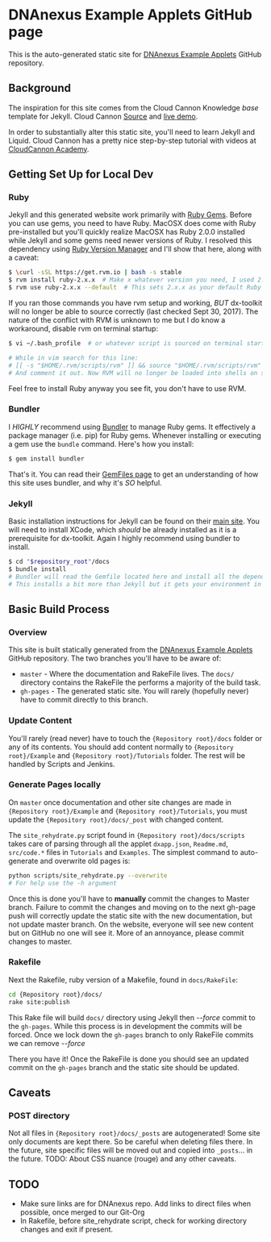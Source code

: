 # DNAnexus Example Applets GitHub page

This is the auto-generated static site for [DNAnexus Example Applets](https://github.com/dnanexus/dnanexus-example-applets) GitHub repository.

## Background

The inspiration for this site comes from the Cloud Cannon Knowledge *base* template for Jekyll. Cloud Cannon [Source](https://github.com/CloudCannon/base-jekyll-template) and [live demo](https://orange-ape.cloudvent.net/).

In order to substantially alter this static site, you'll need to learn Jekyll and Liquid. Cloud Cannon has a pretty nice step-by-step tutorial with videos at [CloudCannon Academy](https://learn.cloudcannon.com/).

## Getting Set Up for Local Dev

### Ruby

Jekyll and this generated website work primarily with [Ruby Gems](http://guides.rubygems.org/what-is-a-gem/). Before you can use gems, you need to have Ruby. MacOSX does come with Ruby pre-installed but you'll quickly realize MacOSX has Ruby 2.0.0 installed while Jekyll and some gems need newer versions of Ruby. I resolved this dependency using [Ruby Version Manager](https://rvm.io/) and I'll show that here, along with a caveat:
```bash
$ \curl -sSL https://get.rvm.io | bash -s stable
$ rvm install ruby-2.x.x  # Make x whatever version you need, I used 2.4.0 when creating this site
$ rvm use ruby-2.x.x --default  # This sets 2.x.x as your default Ruby version 
```

If you ran those commands you have rvm setup and working, *BUT* dx-toolkit will no longer be able to source correctly (last checked Sept 30, 2017). The nature of the conflict with RVM is unknown to me but I do know a workaround, disable rvm on terminal startup:

```bash
$ vi ~/.bash_profile  # or whatever script is sourced on terminal startup. On my OSX El Capitan it was this file

# While in vim search for this line:
# [[ -s "$HOME/.rvm/scripts/rvm" ]] && source "$HOME/.rvm/scripts/rvm" # Load RVM into a shell session *as a function*
# And comment it out. Now RVM will no longer be loaded into shells on startup
```

Feel free to install Ruby anyway you see fit, you don't have to use RVM.

### Bundler

I *HIGHLY* recommend using [Bundler](http://bundler.io/) to manage Ruby gems. It effectively a package manager (i.e. pip) for Ruby gems. Whenever installing or executing a gem use the `bundle` command. Here's how you install:
```bash
$ gem install bundler
```

That's it. You can read their [GemFiles page](http://bundler.io/gemfile.html) to get an understanding of how this site uses bundler, and why it's *SO* helpful.

### Jekyll

Basic installation instructions for Jekyll can be found on their [main site](https://jekyllrb.com/docs/installation/). You will need to install XCode, which *should* be already installed as it is a prerequisite for dx-toolkit. Again I highly recommend using bundler to install.
```bash
$ cd "$repository_root"/docs
$ bundle install
# Bundler will read the Gemfile located here and install all the dependencies to get you up and running.
# This installs a bit more than Jekyll but it gets your environment in the correct state.
```

## Basic Build Process

### Overview

This site is built statically generated from the [DNAnexus Example Applets](https://github.com/dnanexus/dnanexus-example-applets) GitHub repository. The two branches you'll have to be aware of:
* `master` - Where the documentation and RakeFile lives. The `docs/` directory contains the RakeFile the performs a majority of the build task.
* `gh-pages` - The generated static site. You will rarely (hopefully never) have to commit directly to this branch.

### Update Content

You'll rarely (read never) have to touch the `{Repository root}/docs` folder or any of its contents. You should add content normally to `{Repository root}/Example` and `{Repository root}/Tutorials` folder. The rest will be handled by Scripts and Jenkins.

### Generate Pages locally

On `master` once documentation and other site changes are made in `{Repository root}/Example` and `{Repository root}/Tutorials`, you must update the `{Repository root}/docs/_post` with changed content.

The `site_rehydrate.py` script found in `{Repository root}/docs/scripts` takes care of parsing through all the applet `dxapp.json`, `Readme.md`, `src/code.*` files in `Tutorials` and `Examples`. The simplest command to auto-generate and overwrite old pages is:
```bash
python scripts/site_rehydrate.py --overwrite
# For help use the -h argument
```

Once this is done you'll have to **manually** commit the changes to Master branch. Failure to commit the changes and moving on to the next gh-page push will correctly update the static site with the new documentation, but not update master branch. On the website, everyone will see new content but on GitHub no one will see it.
More of an annoyance, please commit changes to master.

### Rakefile

Next the Rakefile, ruby version of a Makefile, found in `docs/RakeFile`:
```bash
cd {Repository root}/docs/
rake site:publish
``` 
This Rake file will build `docs/` directory using Jekyll then  *--force* commit to the `gh-pages`. While this process is in development the commits will be forced. Once we lock down the `gh-pages` branch to only RakeFile commits we can remove *--force*

There you have it! Once the RakeFile is done you should see an updated commit on the `gh-pages` branch and the static site should be updated.

## Caveats

### POST directory

Not all files in `{Repository root}/docs/_posts` are autogenerated! Some site only documents are kept there. So be careful when deleting files there. In the future, site specific files will be moved out and copied into `_posts`... in the future.
TODO: About CSS nuance (rouge) and any other caveats.

## TODO

- Make sure links are for DNAnexus repo. Add links to direct files when possible, once merged to our Git-Org
- In Rakefile, before site_rehydrate script, check for working directory changes and exit if present.

